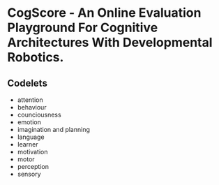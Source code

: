 # CogScore - An Online Evaluation Playground For Cognitive Architectures With Developmental Robotics.

## Codelets

- attention
- behaviour
- counciousness
- emotion
- imagination and planning
- language
- learner
- motivation
- motor
- perception
- sensory

